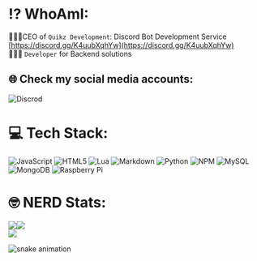 # ⁉️ WhoAmI:
👷🏼‍♂️CEO of <code>Quikz Development</code>: Discord Bot Development Service [https://discord.gg/K4uubXqhYw](https://discord.gg/K4uubXqhYw)
<br>👨🏼‍💻 <code>Developer</code> for Backend solutions<br>


## 🌐 Check my social media accounts:
![Discrod](https://dcbadge.vercel.app/api/shield/436142364181135360) <br>

# 💻 Tech Stack:
![JavaScript](https://img.shields.io/badge/javascript-%23323330.svg?style=for-the-badge&logo=javascript&logoColor=%23F7DF1E) ![HTML5](https://img.shields.io/badge/html5-%23E34F26.svg?style=for-the-badge&logo=html5&logoColor=white) ![Lua](https://img.shields.io/badge/lua-%232C2D72.svg?style=for-the-badge&logo=lua&logoColor=white) ![Markdown](https://img.shields.io/badge/markdown-%23000000.svg?style=for-the-badge&logo=markdown&logoColor=white) ![Python](https://img.shields.io/badge/python-3670A0?style=for-the-badge&logo=python&logoColor=ffdd54) ![NPM](https://img.shields.io/badge/NPM-%23000000.svg?style=for-the-badge&logo=npm&logoColor=white) ![MySQL](https://img.shields.io/badge/mysql-%2300f.svg?style=for-the-badge&logo=mysql&logoColor=white)     ![MongoDB](https://img.shields.io/badge/mongodb-%23323330.svg?style=for-the-badge&logo=mongodb&logoColor=green)   ![Raspberry Pi](https://img.shields.io/badge/-RaspberryPi-C51A4A?style=for-the-badge&logo=Raspberry-Pi)
# 🤓 NERD Stats:
![](https://github-readme-stats.vercel.app/api?username=cedriclmao&theme=jolly&hide_border=false&include_all_commits=true&count_private=true)![](https://github-readme-streak-stats.herokuapp.com/?user=cedriclmao&theme=jolly&hide_border=false)<br/>
![](https://github-readme-stats.vercel.app/api/top-langs/?username=cedriclmao&theme=jolly&hide_border=false&include_all_commits=true&count_private=true&layout=compact)

![snake animation](https://github.com/cedriclmao/cedriclmao/blob/output/github-contribution-grid-snake2.svg)
